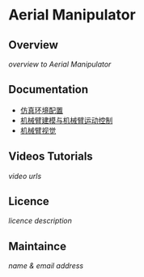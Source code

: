 #  Aerial Manipulator

## Overview

*overview to Aerial Manipulator*

## Documentation

- [仿真环境配置](./docs/1.md)
- [机械臂建模与机械臂运动控制](./docs/2.md)
- [机械臂视觉](./docs/3.md)

## Videos Tutorials

*video urls*

## Licence

*licence description*

## Maintaince

*name & email address*
